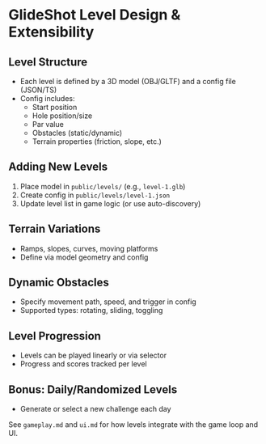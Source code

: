 # GlideShot Level Design & Extensibility

## Level Structure

- Each level is defined by a 3D model (OBJ/GLTF) and a config file (JSON/TS)
- Config includes:
  - Start position
  - Hole position/size
  - Par value
  - Obstacles (static/dynamic)
  - Terrain properties (friction, slope, etc.)

## Adding New Levels

1. Place model in `public/levels/` (e.g., `level-1.glb`)
2. Create config in `public/levels/level-1.json`
3. Update level list in game logic (or use auto-discovery)

## Terrain Variations

- Ramps, slopes, curves, moving platforms
- Define via model geometry and config

## Dynamic Obstacles

- Specify movement path, speed, and trigger in config
- Supported types: rotating, sliding, toggling

## Level Progression

- Levels can be played linearly or via selector
- Progress and scores tracked per level

## Bonus: Daily/Randomized Levels

- Generate or select a new challenge each day

See `gameplay.md` and `ui.md` for how levels integrate with the game loop and UI.